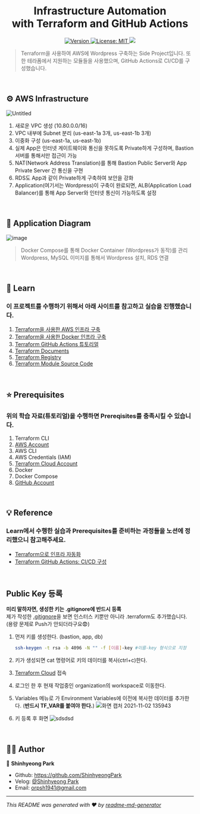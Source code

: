 <h1 align="center">Infrastructure Automation <br/>with Terraform and GitHub Actions</h1>
<p align="center">
  <a href="https://github.com/PARKINHYO/WordPress-Terraform">
    <img alt="Version" src="https://img.shields.io/badge/version-1.0.0-blue.svg?cacheSeconds=2592000" />
  </a> 
  <a href="https://github.com/ShinhyeongPark/Terraform-GitHubAction/blob/main/LICENSE" target="_blank">
    <img alt="License: MIT" src="https://img.shields.io/badge/license-MIT-yellow.svg" />
  </a>
  <a href="https://github.com/ShinhyeongPark/Terraform-GitHubAction/actions/workflows/terraform.yml" target="_blank"><img src="https://github.com/ShinhyeongPark/Terraform-GitHubAction/actions/workflows/terraform.yml/badge.svg?branch=main">
  </a>
</p>

> Terraform을 사용하여 AWS에 Wordpress 구축하는 Side Project입니다. 또한 테라폼에서 지원하는 모듈들을 사용했으며, GitHub Actions로 CI/CD를 구성했습니다.

<br/>

## ⚙ AWS Infrastructure
![Untitled](https://user-images.githubusercontent.com/57867611/139794226-6c5399ec-570f-47cb-928c-1987240ed6b3.png)
1. 새로운 VPC 생성 (10.80.0.0/16)
2. VPC 내부에 Subnet 분리 (us-east-1a 3개, us-east-1b 3개)
3. 이중화 구성 (us-east-1a, us-east-1b)
4. 실제 App은 인터넷 게이트웨이와 통신을 못하도록 Private하게 구성하며, Bastion 서버를 통해서만 접근이 가능
5. NAT(Network Address Translation)를 통해 Bastion Public Server와 App Private Server 간 통신을 구현
6. RDS도 App과 같이 Private하게 구축하여 보안을 강화
7. Application(여기서는 Wordpress)이 구축이 완료되면, ALB(Application Load Balancer)를 통해 App Server와 인터넷 통신이 가능하도록 설정

<br/>

## 📌 Application Diagram
![image](https://user-images.githubusercontent.com/57867611/139794466-5802fd65-5201-4a04-992b-99e179729cf3.png)

> Docker Compose를 통해 Docker Container (Wordpress가 동작)를 관리 <br/>
> Wordpress, MySQL 이미지를 통해서 Wordpress 설치, RDS 연결

<br/>

## 📖 Learn
###  이 프로젝트를 수행하기 위해서 아래 사이트를 참고하고 실습을 진행했습니다.
1. [Terraform을 사용한 AWS 인프라 구축](https://learn.hashicorp.com/collections/terraform/aws-get-started)
2. [Terraform을 사용한 Docker 인프라 구축](https://learn.hashicorp.com/collections/terraform/docker-get-started)
3. [Terraform GitHub Actions 튜토리얼](https://learn.hashicorp.com/tutorials/terraform/github-actions)
4. [Terraform Documents](https://www.terraform.io/docs/index.html)
5. [Terraform Registry](https://registry.terraform.io/)
6. [Terraform Module Source Code](https://github.com/terraform-aws-modules)

<br/>

## ⭐️ Prerequisites
### 위의 학습 자료(튜토리얼)을 수행하면 Prereqisites를 충족시킬 수 있습니다.
1. Terraform CLI
2. [AWS Account](https://aws.amazon.com/ko/console/)
3. AWS CLI
4. AWS Credentials (IAM)
5. [Terraform Cloud Account](https://www.terraform.io/cloud)
6. Docker
7. Docker Compose
8. [GitHub Account](https://github.com/)

<br/>

## 💡 Reference
### Learn에서 수행한 실습과 Prerequisites를 준비하는 과정들을 노션에 정리했으니 참고해주세요.

- [Terraform으로 인프라 자동화](https://www.notion.so/Terraform-69f91597baa042f1a90a45e0b8dcf899)
- [Terraform GitHub Actions: CI/CD 구성](https://www.notion.so/Github-Actions-with-Terraform-730b8c97f9724fe498664070a7e675de)

<br/>

## Public Key 등록
**미리 말하자면, 생성한 키는 .gitignore에 반드시 등록**
<br/>
제가 작성한 [.gitignore](https://github.com/ShinhyeongPark/Terraform-GitHubAction/blob/main/.gitignore)을 보면 인스터스 키뿐만 아니라 .terraform도 추가했습니다. (용량 문제로 Push가 안되더라구요😨)
1. 먼저 키를 생성한다. (bastion, app, db)

    ```bash
    ssh-keygen -t rsa -b 4096 -N "" -f [이름]-key #이름-key 형식으로 지정
    ```
2. 키가 생성되면 cat 명령어로 키의 데이터를 복사(ctrl+c)한다.
3. [Terraform Cloud](https://www.terraform.io/cloud) 접속
4. 로그인 한 후 현재 작업중인 organization의 workspace로 이동한다.
5. Variables 메뉴로 가 Environment Variables에 이전에 복사한 데이터를 추가한다.
(**반드시 TF_VAR를 붙여야 한다.**)
![화면 캡처 2021-11-02 135943](https://user-images.githubusercontent.com/57867611/139789229-72071ed1-f44f-49a4-88a5-9fffb591bc15.png)
6. 키 등록 후 화면
![sdsdsd](https://user-images.githubusercontent.com/57867611/139789401-3ac10487-c07b-44d2-a92e-54224d1d9bc7.png)

<br/>

## 🦸‍♂️ Author

👤 **Shinhyeong Park**

* Github: https://github.com/ShinhyeongPark
* Velog: [@Shinhyeong Park](https://velog.io/@orpsh1941)
* Email: orpsh1941@gmail.com


***
_This README was generated with ❤️ by [readme-md-generator](https://github.com/kefranabg/readme-md-generator)_